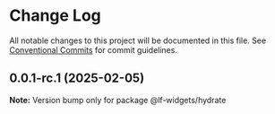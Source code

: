 # Change Log

All notable changes to this project will be documented in this file. See [Conventional Commits](https://conventionalcommits.org) for commit guidelines.

## 0.0.1-rc.1 (2025-02-05)

**Note:** Version bump only for package @lf-widgets/hydrate
